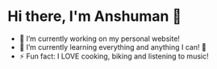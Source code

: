 <h1> Hi there, I'm Anshuman 👋 </h1>

- 🔭 I’m currently working on my personal website!
- 🌱 I’m currently learning everything and anything I can! 🤣
- ⚡ Fun fact: I LOVE cooking, biking and listening to music!
